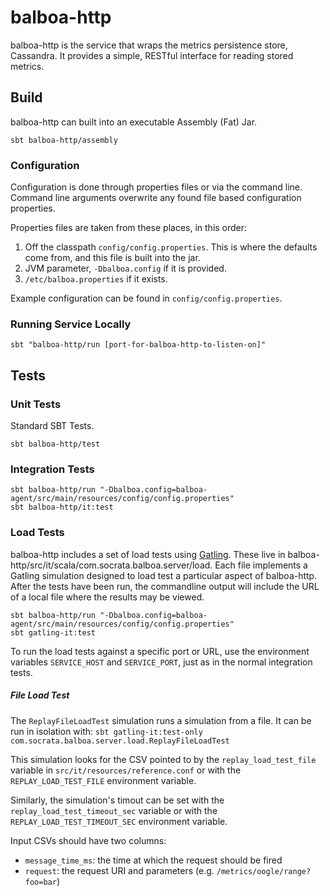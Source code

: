 # balboa-http

balboa-http is the service that wraps the metrics persistence store, Cassandra.
It provides a simple, RESTful interface for reading stored metrics.

## Build

balboa-http can built into an executable Assembly (Fat) Jar.

```
sbt balboa-http/assembly
```

### Configuration

Configuration is done through properties files or via the
command line. Command line arguments overwrite any found file based
configuration properties.

Properties files are taken from these places, in this order:

1. Off the classpath `config/config.properties`. This is where the defaults
   come from, and this file is built into the jar.
2. JVM parameter, `-Dbalboa.config` if it is provided.
3. `/etc/balboa.properties` if it exists.

Example configuration can be found in `config/config.properties`.

### Running Service Locally

`sbt "balboa-http/run [port-for-balboa-http-to-listen-on]"`

## Tests

### Unit Tests

Standard SBT Tests.

```
sbt balboa-http/test
```

### Integration Tests

```
sbt balboa-http/run "-Dbalboa.config=balboa-agent/src/main/resources/config/config.properties"
sbt balboa-http/it:test
```

### Load Tests

balboa-http includes a set of load tests using [Gatling](http://gatling.io/#/).
These live in balboa-http/src/it/scala/com.socrata.balboa.server/load.
Each file implements a Gatling simulation designed to load test a
particular aspect of balboa-http. After the tests have been run, the
commandline output will include the URL of a local file where the results
may be viewed.

```
sbt balboa-http/run "-Dbalboa.config=balboa-agent/src/main/resources/config/config.properties"
sbt gatling-it:test
```

To run the load tests against a specific port or URL, use the environment
variables `SERVICE_HOST` and `SERVICE_PORT`, just as in the normal
integration tests.

##### File Load Test

The `ReplayFileLoadTest` simulation runs a simulation from a file.
It can be run in isolation with:
```sbt gatling-it:test-only com.socrata.balboa.server.load.ReplayFileLoadTest```

This simulation looks for the CSV pointed to by the `replay_load_test_file`
variable in `src/it/resources/reference.conf` or with the 
`REPLAY_LOAD_TEST_FILE` environment variable.

Similarly, the simulation's timout can be set with the `replay_load_test_timeout_sec`
variable or with the `REPLAY_LOAD_TEST_TIMEOUT_SEC` environment variable.

Input CSVs should have two columns:
- `message_time_ms`: the time at which the request should be fired
- `request`: the request URI and parameters (e.g. `/metrics/oogle/range?foo=bar`)
